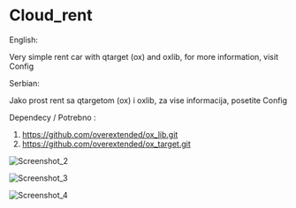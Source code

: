 # Cloud_rent

English:

Very simple rent car with qtarget (ox) and oxlib, for more information, visit Config

Serbian:

Jako prost rent sa qtargetom (ox) i oxlib, za vise informacija, posetite Config

Dependecy / Potrebno :

1. https://github.com/overextended/ox_lib.git
2. https://github.com/overextended/ox_target.git

![Screenshot_2]([https://github.com/Clouddev/Cloud_rent/assets/109192302/3b404ae6-444f-4fb0-8936-31242f4b66d7](https://private-user-images.githubusercontent.com/109192302/250993057-3b404ae6-444f-4fb0-8936-31242f4b66d7.png?jwt=eyJhbGciOiJIUzI1NiIsInR5cCI6IkpXVCJ9.eyJpc3MiOiJnaXRodWIuY29tIiwiYXVkIjoicmF3LmdpdGh1YnVzZXJjb250ZW50LmNvbSIsImtleSI6ImtleTUiLCJleHAiOjE3MTM5NzAzNDksIm5iZiI6MTcxMzk3MDA0OSwicGF0aCI6Ii8xMDkxOTIzMDIvMjUwOTkzMDU3LTNiNDA0YWU2LTQ0NGYtNGZiMC04OTM2LTMxMjQyZjRiNjZkNy5wbmc_WC1BbXotQWxnb3JpdGhtPUFXUzQtSE1BQy1TSEEyNTYmWC1BbXotQ3JlZGVudGlhbD1BS0lBVkNPRFlMU0E1M1BRSzRaQSUyRjIwMjQwNDI0JTJGdXMtZWFzdC0xJTJGczMlMkZhd3M0X3JlcXVlc3QmWC1BbXotRGF0ZT0yMDI0MDQyNFQxNDQ3MjlaJlgtQW16LUV4cGlyZXM9MzAwJlgtQW16LVNpZ25hdHVyZT0yY2E4MzYwYzE3MWEwZjg2MDNkMGRhODE4ODlmMmQyMTBmZWVkMDdlNDJlMWFjNzMwYTg5NjFkMDI4ZjE3M2UxJlgtQW16LVNpZ25lZEhlYWRlcnM9aG9zdCZhY3Rvcl9pZD0wJmtleV9pZD0wJnJlcG9faWQ9MCJ9.bgu5r3XSv19Ghzk57bsP4Y1b1ippLKtWKBb7Gtw4sbU))

![Screenshot_3]([https://github.com/Clouddev/Cloud_rent/assets/109192302/d2147467-56ed-45d6-a40a-dfb8906bc81f](https://private-user-images.githubusercontent.com/109192302/250993062-d2147467-56ed-45d6-a40a-dfb8906bc81f.png?jwt=eyJhbGciOiJIUzI1NiIsInR5cCI6IkpXVCJ9.eyJpc3MiOiJnaXRodWIuY29tIiwiYXVkIjoicmF3LmdpdGh1YnVzZXJjb250ZW50LmNvbSIsImtleSI6ImtleTUiLCJleHAiOjE3MTM5NzAzNDksIm5iZiI6MTcxMzk3MDA0OSwicGF0aCI6Ii8xMDkxOTIzMDIvMjUwOTkzMDYyLWQyMTQ3NDY3LTU2ZWQtNDVkNi1hNDBhLWRmYjg5MDZiYzgxZi5wbmc_WC1BbXotQWxnb3JpdGhtPUFXUzQtSE1BQy1TSEEyNTYmWC1BbXotQ3JlZGVudGlhbD1BS0lBVkNPRFlMU0E1M1BRSzRaQSUyRjIwMjQwNDI0JTJGdXMtZWFzdC0xJTJGczMlMkZhd3M0X3JlcXVlc3QmWC1BbXotRGF0ZT0yMDI0MDQyNFQxNDQ3MjlaJlgtQW16LUV4cGlyZXM9MzAwJlgtQW16LVNpZ25hdHVyZT0yNmNjMWZmZjNkMDZhNzdkYzAwZmIwZjYyN2ZlMTljYmVhYWU0MjdiMjZjMDIwZjlmYzYzMDVkZjA5MDZmNTQxJlgtQW16LVNpZ25lZEhlYWRlcnM9aG9zdCZhY3Rvcl9pZD0wJmtleV9pZD0wJnJlcG9faWQ9MCJ9.FwRpwBqtsFXfRp__GBIybWNi0Qh4RKuKJRuWPcFqFrY))

![Screenshot_4]([https://github.com/Clouddev/Cloud_rent/assets/109192302/8ec1ab46-cefb-4cb4-b641-717fb9291b3b](https://private-user-images.githubusercontent.com/109192302/250993082-8ec1ab46-cefb-4cb4-b641-717fb9291b3b.png?jwt=eyJhbGciOiJIUzI1NiIsInR5cCI6IkpXVCJ9.eyJpc3MiOiJnaXRodWIuY29tIiwiYXVkIjoicmF3LmdpdGh1YnVzZXJjb250ZW50LmNvbSIsImtleSI6ImtleTUiLCJleHAiOjE3MTM5NzAzNDksIm5iZiI6MTcxMzk3MDA0OSwicGF0aCI6Ii8xMDkxOTIzMDIvMjUwOTkzMDgyLThlYzFhYjQ2LWNlZmItNGNiNC1iNjQxLTcxN2ZiOTI5MWIzYi5wbmc_WC1BbXotQWxnb3JpdGhtPUFXUzQtSE1BQy1TSEEyNTYmWC1BbXotQ3JlZGVudGlhbD1BS0lBVkNPRFlMU0E1M1BRSzRaQSUyRjIwMjQwNDI0JTJGdXMtZWFzdC0xJTJGczMlMkZhd3M0X3JlcXVlc3QmWC1BbXotRGF0ZT0yMDI0MDQyNFQxNDQ3MjlaJlgtQW16LUV4cGlyZXM9MzAwJlgtQW16LVNpZ25hdHVyZT0yNjI4YzhlZDNkZTVkMDdmNTg4Mjg4Y2I1NjQ2NTJiOWJiZDI4ZTk5Y2NkYjU2NmFiNTcxZmFkYWQ3MDU2OTUyJlgtQW16LVNpZ25lZEhlYWRlcnM9aG9zdCZhY3Rvcl9pZD0wJmtleV9pZD0wJnJlcG9faWQ9MCJ9.uyffoiaCjTacUDBufX_p6zmjuJ-iMhWFpmbs2UVTNJI))

